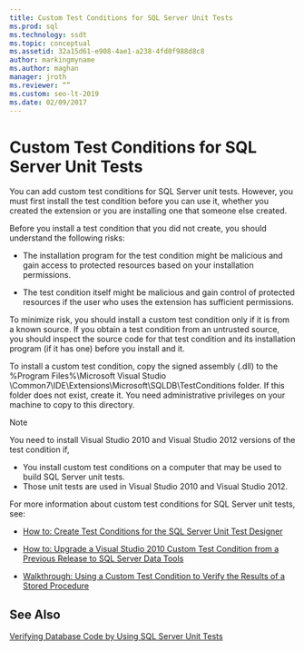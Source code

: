 ```yaml
---
title: Custom Test Conditions for SQL Server Unit Tests
ms.prod: sql
ms.technology: ssdt
ms.topic: conceptual
ms.assetid: 32a15d61-e908-4ae1-a238-4fd0f988d8c8
author: markingmyname
ms.author: maghan
manager: jroth
ms.reviewer: “”
ms.custom: seo-lt-2019
ms.date: 02/09/2017
---
```


# Custom Test Conditions for SQL Server Unit Tests

You can add custom test conditions for SQL Server unit tests. However, you must first install the test condition before you can use it, whether you created the extension or you are installing one that someone else created.  
  
Before you install a test condition that you did not create, you should understand the following risks:  
  
-   The installation program for the test condition might be malicious and gain access to protected resources based on your installation permissions.  
  
-   The test condition itself might be malicious and gain control of protected resources if the user who uses the extension has sufficient permissions.  
  
To minimize risk, you should install a custom test condition only if it is from a known source. If you obtain a test condition from an untrusted source, you should inspect the source code for that test condition and its installation program (if it has one) before you install and it.  
  
To install a custom test condition, copy the signed assembly (.dll) to the %Program Files%\Microsoft Visual Studio <Version>\Common7\IDE\Extensions\Microsoft\SQLDB\TestConditions folder. If this folder does not exist, create it. You need administrative privileges on your machine to copy to this directory.  
  
> [!NOTE]  
> You need to install Visual Studio 2010 and Visual Studio 2012 versions of the test condition if,  
>   
> -   You install custom test conditions on a computer that may be used to build SQL Server unit tests.  
> -   Those unit tests are used in Visual Studio 2010 and Visual Studio 2012.  
  
For more information about custom test conditions for SQL Server unit tests, see:  
  
-   [How to: Create Test Conditions for the SQL Server Unit Test Designer](../ssdt/how-to-create-test-conditions-for-the-sql-server-unit-test-designer.md)  
  
-   [How to: Upgrade a Visual Studio 2010 Custom Test Condition from a Previous Release to SQL Server Data Tools](../ssdt/how-to-upgrade-visual-studio-2010-custom-test-condition-to-ssdt.md)  
  
-   [Walkthrough: Using a Custom Test Condition to Verify the Results of a Stored Procedure](../ssdt/walkthrough-use-custom-test-condition-to-verify-stored-procedure-results.md)  
  
## See Also  
[Verifying Database Code by Using SQL Server Unit Tests](../ssdt/verifying-database-code-by-using-sql-server-unit-tests.md)  
  
